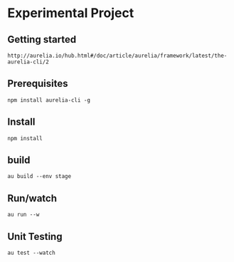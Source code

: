 # Experimental Project

## Getting started
```
http://aurelia.io/hub.html#/doc/article/aurelia/framework/latest/the-aurelia-cli/2
```

## Prerequisites
```
npm install aurelia-cli -g
```
 
 ## Install
 
 ```
 npm install
 ```

 
## build
```
au build --env stage
```

 
## Run/watch
```
au run --w
```

 
## Unit Testing
```
au test --watch
```

